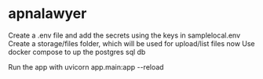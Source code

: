 # apnalawyer

Create a .env file and add the secrets using the keys in samplelocal.env
Create a storage/files folder, which will be used for upload/list files now
Use docker compose to up the postgres sql db

Run the app with uvicorn app.main:app --reload
 
